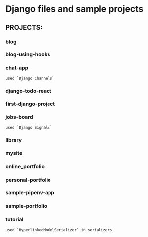 # Django files and sample projects

## PROJECTS:

### blog

### blog-using-hooks

### chat-app
	used `Django Channels`

### django-todo-react

### first-django-project

### jobs-board
	used `Django Signals`

### library

### mysite

### online_portfolio

### personal-portfolio

### sample-pipenv-app

### sample-portfolio

### tutorial
	used `HyperlinkedModelSerializer` in serializers

